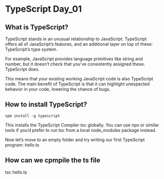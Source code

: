 # TypeScript Day_01


## What is TypeScript?

TypeScript stands in an unusual relationship to JavaScript. TypeScript offers all of JavaScript’s features, and an additional layer on top of these: TypeScript’s type system.

For example, JavaScript provides language primitives like string and number, but it doesn’t check that you’ve consistently assigned these. TypeScript does.

This means that your existing working JavaScript code is also TypeScript code. The main benefit of TypeScript is that it can highlight unexpected behavior in your code, lowering the chance of bugs.


## How to install TypeScript?

`npm install -g typescript`

This installs the TypeScript Compiler tsc globally. You can use npx or similar tools if you’d prefer to run tsc from a local node_modules package instead.

Now let’s move to an empty folder and try writing our first TypeScript program: hello.ts

## How can we cpmpile the ts file

tsc hello.ts